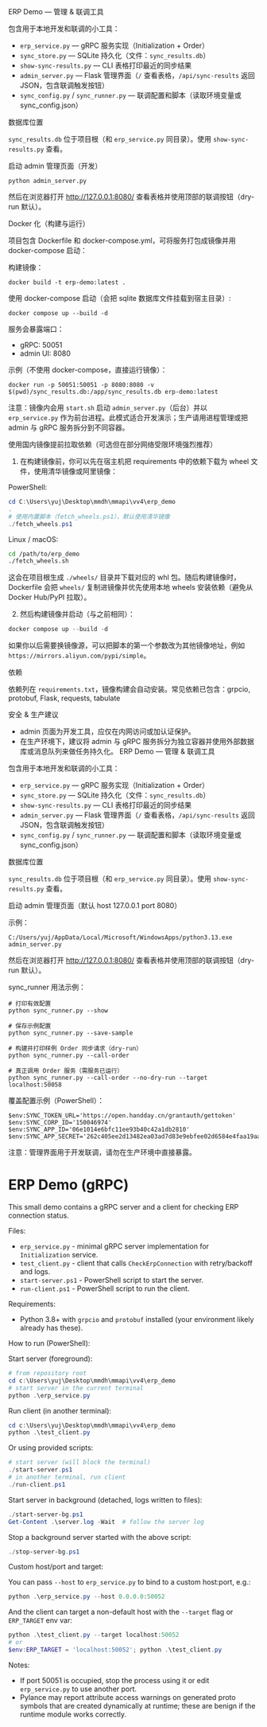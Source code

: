 ERP Demo — 管理 & 联调工具

包含用于本地开发和联调的小工具：

- `erp_service.py` — gRPC 服务实现（Initialization + Order）
- `sync_store.py` — SQLite 持久化（文件：`sync_results.db`）
- `show-sync-results.py` — CLI 表格打印最近的同步结果
- `admin_server.py` — Flask 管理界面（`/` 查看表格，`/api/sync-results` 返回 JSON，包含联调触发按钮）
- `sync_config.py` / `sync_runner.py` — 联调配置和脚本（读取环境变量或 sync_config.json）

数据库位置

`sync_results.db` 位于项目根（和 `erp_service.py` 同目录）。使用 `show-sync-results.py` 查看。

启动 admin 管理页面（开发）

    python admin_server.py

然后在浏览器打开 http://127.0.0.1:8080/ 查看表格并使用顶部的联调按钮（dry-run 默认）。

Docker 化（构建与运行）

项目包含 Dockerfile 和 docker-compose.yml，可将服务打包成镜像并用 docker-compose 启动：

构建镜像：

    docker build -t erp-demo:latest .

使用 docker-compose 启动（会把 sqlite 数据库文件挂载到宿主目录）:

    docker compose up --build -d

服务会暴露端口：
- gRPC: 50051
- admin UI: 8080

示例（不使用 docker-compose，直接运行镜像）：

    docker run -p 50051:50051 -p 8080:8080 -v $(pwd)/sync_results.db:/app/sync_results.db erp-demo:latest

注意：镜像内会用 `start.sh` 启动 `admin_server.py`（后台）并以 `erp_service.py` 作为前台进程。此模式适合开发演示；生产请用进程管理或把 admin 与 gRPC 服务拆分到不同容器。

使用国内镜像提前拉取依赖（可选但在部分网络受限环境强烈推荐）

1) 在构建镜像前，你可以先在宿主机把 requirements 中的依赖下载为 wheel 文件，使用清华镜像或阿里镜像：

PowerShell:

```powershell
cd C:\Users\yuj\Desktop\mmdh\mmapi\vv4\erp_demo
.
# 使用内置脚本（fetch_wheels.ps1），默认使用清华镜像
./fetch_wheels.ps1
```

Linux / macOS:

```bash
cd /path/to/erp_demo
./fetch_wheels.sh
```

这会在项目根生成 `./wheels/` 目录并下载对应的 whl 包。随后构建镜像时，Dockerfile 会把 `wheels/` 复制进镜像并优先使用本地 wheels 安装依赖（避免从 Docker Hub/PyPI 拉取）。

2) 然后构建镜像并启动（与之前相同）：

```powershell
docker compose up --build -d
```

如果你以后需要换镜像源，可以把脚本的第一个参数改为其他镜像地址，例如 `https://mirrors.aliyun.com/pypi/simple`。

依赖

依赖列在 `requirements.txt`，镜像构建会自动安装。常见依赖已包含：grpcio, protobuf, Flask, requests, tabulate

安全 & 生产建议

- admin 页面为开发工具，应仅在内网访问或加认证保护。
- 在生产环境下，建议将 admin 与 gRPC 服务拆分为独立容器并使用外部数据库或消息队列来做任务持久化。
ERP Demo — 管理 & 联调工具

包含用于本地开发和联调的小工具：

- `erp_service.py` — gRPC 服务实现（Initialization + Order）
- `sync_store.py` — SQLite 持久化（文件：`sync_results.db`）
- `show-sync-results.py` — CLI 表格打印最近的同步结果
- `admin_server.py` — Flask 管理界面（`/` 查看表格，`/api/sync-results` 返回 JSON，包含联调触发按钮）
- `sync_config.py` / `sync_runner.py` — 联调配置和脚本（读取环境变量或 sync_config.json）

数据库位置

`sync_results.db` 位于项目根（和 `erp_service.py` 同目录）。使用 `show-sync-results.py` 查看。

启动 admin 管理页面（默认 host 127.0.0.1 port 8080）

示例：

    C:/Users/yuj/AppData/Local/Microsoft/WindowsApps/python3.13.exe admin_server.py

然后在浏览器打开 http://127.0.0.1:8080/ 查看表格并使用顶部的联调按钮（dry-run 默认）。

sync_runner 用法示例：

    # 打印有效配置
    python sync_runner.py --show

    # 保存示例配置
    python sync_runner.py --save-sample

    # 构建并打印样例 Order 同步请求（dry-run）
    python sync_runner.py --call-order

    # 真正调用 Order 服务（需服务已运行）
    python sync_runner.py --call-order --no-dry-run --target localhost:50058

覆盖配置示例（PowerShell）：

    $env:SYNC_TOKEN_URL='https://open.handday.cn/grantauth/gettoken'
    $env:SYNC_CORP_ID='150046974'
    $env:SYNC_APP_ID='06e1014e6bfc11ee93b40c42a1db2810'
    $env:SYNC_APP_SECRET='262c405ee2d13482ea03ad7d83e9ebfee02d6584e4faa19aa172829569af2c3f'

注意：管理界面用于开发联调，请勿在生产环境中直接暴露。
# ERP Demo (gRPC)

This small demo contains a gRPC server and a client for checking ERP connection status.

Files:
- `erp_service.py` - minimal gRPC server implementation for `Initialization` service.
- `test_client.py` - client that calls `CheckErpConnection` with retry/backoff and logs.
- `start-server.ps1` - PowerShell script to start the server.
- `run-client.ps1` - PowerShell script to run the client.

Requirements:
- Python 3.8+ with `grpcio` and `protobuf` installed (your environment likely already has these).

How to run (PowerShell):

Start server (foreground):

```powershell
# from repository root
cd c:\Users\yuj\Desktop\mmdh\mmapi\vv4\erp_demo
# start server in the current terminal
python .\erp_service.py
```

Run client (in another terminal):

```powershell
cd c:\Users\yuj\Desktop\mmdh\mmapi\vv4\erp_demo
python .\test_client.py
```

Or using provided scripts:

```powershell
# start server (will block the terminal)
./start-server.ps1
# in another terminal, run client
./run-client.ps1
```

Start server in background (detached, logs written to files):

```powershell
./start-server-bg.ps1
Get-Content .\server.log -Wait  # follow the server log
```

Stop a background server started with the above script:

```powershell
./stop-server-bg.ps1
```

Custom host/port and target:

You can pass `--host` to `erp_service.py` to bind to a custom host:port, e.g.:

```powershell
python .\erp_service.py --host 0.0.0.0:50052
```

And the client can target a non-default host with the `--target` flag or `ERP_TARGET` env var:

```powershell
python .\test_client.py --target localhost:50052
# or
$env:ERP_TARGET = 'localhost:50052'; python .\test_client.py
```

Notes:
- If port 50051 is occupied, stop the process using it or edit `erp_service.py` to use another port.
- Pylance may report attribute access warnings on generated proto symbols that are created dynamically at runtime; these are benign if the runtime module works correctly.
